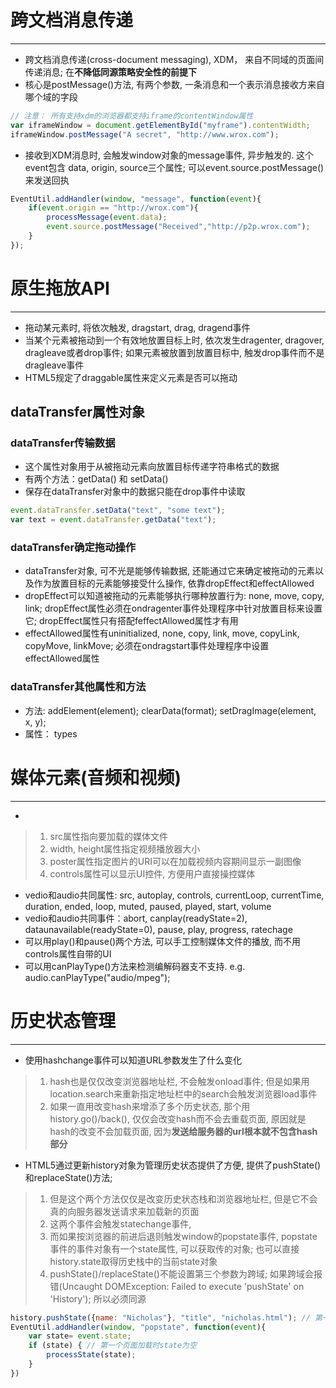 # 跨文档消息传递
----------------------------------------------------------
* 跨文档消息传递(cross-document messaging), XDM， 来自不同域的页面间传递消息; 在**不降低同源策略安全性的前提下**
* 核心是postMessage()方法, 有两个参数, 一条消息和一个表示消息接收方来自哪个域的字段
```js
// 注意： 所有支持xdm的浏览器都支持iframe的contentWindow属性
var iframeWindow = document.getElementById("myframe").contentWidth;
iframeWindow.postMessage("A secret", "http://www.wrox.com");
```
* 接收到XDM消息时, 会触发window对象的message事件, 异步触发的. 这个event包含 data, origin, source三个属性; 可以event.source.postMessage()来发送回执
```js
EventUtil.addHandler(window, "message", function(event){
    if(event.origin == "http://wrox.com"){
        processMessage(event.data);
        event.source.postMessage("Received","http://p2p.wrox.com");
    }
});
```

# 原生拖放API
----------------------------------------------------------
* 拖动某元素时, 将依次触发, dragstart, drag, dragend事件
* 当某个元素被拖动到一个有效地放置目标上时, 依次发生dragenter, dragover, dragleave或者drop事件; 如果元素被放置到放置目标中, 触发drop事件而不是dragleave事件
* HTML5规定了draggable属性来定义元素是否可以拖动
## dataTransfer属性对象
### dataTransfer传输数据
* 这个属性对象用于从被拖动元素向放置目标传递字符串格式的数据
* 有两个方法：getData() 和 setData()
* 保存在dataTransfer对象中的数据只能在drop事件中读取
```js
event.dataTransfer.setData("text", "some text");
var text = event.dataTransfer.getData("text");
```
### dataTransfer确定拖动操作
* dataTransfer对象, 可不光是能够传输数据, 还能通过它来确定被拖动的元素以及作为放置目标的元素能够接受什么操作, 依靠dropEffect和effectAllowed
* dropEffect可以知道被拖动的元素能够执行哪种放置行为: none, move, copy, link; dropEffect属性必须在ondragenter事件处理程序中针对放置目标来设置它; dropEffect属性只有搭配feffectAllowed属性才有用
* effectAllowed属性有uninitialized, none, copy, link, move, copyLink, copyMove, linkMove; 必须在ondragstart事件处理程序中设置effectAllowed属性
### dataTransfer其他属性和方法
* 方法: addElement(element); clearData(format); setDragImage(element, x, y); 
* 属性： types

# 媒体元素(音频和视频)
----------------------------------------------------------
* <audio>音频和<vedio>视频
> 1. src属性指向要加载的媒体文件
> 2. width, height属性指定视频播放器大小
> 3. poster属性指定图片的URI可以在加载视频内容期间显示一副图像
> 4. controls属性可以显示UI控件, 方便用户直接操控媒体
* vedio和audio共同属性: src, autoplay, controls, currentLoop, currentTime, duration, ended, loop, muted, paused, played, start, volume
* vedio和audio共同事件：abort, canplay(readyState=2), dataunavailable(readyState=0), pause, play, progress, ratechage
* 可以用play()和pause()两个方法, 可以手工控制媒体文件的播放, 而不用controls属性自带的UI
* 可以用canPlayType()方法来检测编解码器支不支持. e.g. audio.canPlayType("audio/mpeg");

# 历史状态管理
----------------------------------------------------------
* 使用hashchange事件可以知道URL参数发生了什么变化
> 1. hash也是仅仅改变浏览器地址栏, 不会触发onload事件; 但是如果用location.search来重新指定地址栏中的search会触发浏览器load事件
> 2. 如果一直用改变hash来增添了多个历史状态, 那个用history.go()/back(), 仅仅会改变hash而不会去重载页面, 原因就是hash的改变不会加载页面, 因为**发送给服务器的url根本就不包含hash部分**

* HTML5通过更新history对象为管理历史状态提供了方便, 提供了pushState()和replaceState()方法; 
> 1. 但是这个两个方法仅仅是改变历史状态栈和浏览器地址栏, 但是它不会真的向服务器发送请求来加载新的页面
> 2. 这两个事件会触发statechange事件, 
> 3. 而如果按浏览器的前进后退则触发window的popstate事件, popstate事件的事件对象有一个state属性, 可以获取传的对象; 也可以直接history.state取得历史栈中的当前state对象
> 4. pushState()/replaceState()不能设置第三个参数为跨域; 如果跨域会报错(Uncaught DOMException: Failed to execute 'pushState' on 'History'); 所以必须同源
```js
history.pushState({name: "Nicholas"}, "title", "nicholas.html"); // 第一个参数就是pushState传的第一个对象
EventUtil.addHandler(window, "popstate", function(event){
    var state= event.state;
    if (state) { // 第一个页面加载时state为空
        processState(state);
    }
})
```
